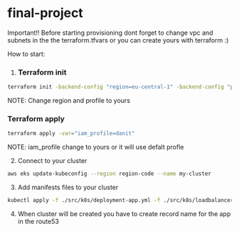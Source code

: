 # final-project

Important!!
Before starting provisioning dont forget to change vpc and subnets in the the terraform.tfvars or you can create yours with terraform :)

How to start:


1. ### Terraform init
```sh
terraform init -backend-config "region=eu-central-1" -backend-config "profile=default"
```
NOTE: Change region and profile to yours
### Terraform apply
```sh
terraform apply -var="iam_profile=danit"
```
NOTE: iam_profile change to yours or it will use defalt profle

2. Connect to your cluster 
 ```sh 
aws eks update-kubeconfig --region region-code --name my-cluster
```

3. Add manifests files to your cluster 
```sh
kubectl apply -f ./src/k8s/deployment-app.yml -f ./src/k8s/loadbalancer-app.yml -f ./src/k8s/ingress-app.yml
```

4. When cluster will be created you have to create record name for the app in the route53

